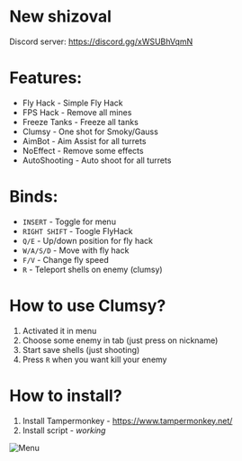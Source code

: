 # New shizoval
Discord server: https://discord.gg/xWSUBhVqmN

# Features:
 * Fly Hack - Simple Fly Hack
 * FPS Hack - Remove all mines
 * Freeze Tanks - Freeze all tanks
 * Clumsy - One shot for Smoky/Gauss
 * AimBot  - Aim Assist for all turrets
 * NoEffect - Remove some effects
 * AutoShooting - Auto shoot for all turrets

# Binds:
 * `INSERT` - Toggle for menu 
 * `RIGHT SHIFT` - Toogle FlyHack
 * `Q/E` - Up/down position for fly hack
 * `W/A/S/D` - Move with fly hack
 * `F/V` - Change fly speed
 * `R`   - Teleport shells on enemy (clumsy)

# How to use Clumsy?
 1. Activated it in menu
 2. Choose some enemy in tab (just press on nickname)
 3. Start save shells (just shooting)
 4. Press `R` when you want kill your enemy

# How to install?
 1. Install Tampermonkey - https://www.tampermonkey.net/
 2. Install script - *working*


![Menu]([http://url/to/img.png](https://sun9-75.userapi.com/impg/ff1TfjW47taysjmypxGkrBuBJAT6M3_npH6nwg/A1T2Vkvmae4.jpg?size=1545x970&quality=96&sign=a2a5a8b60bf188000973fbdea9ec8adc&type=album)https://sun9-75.userapi.com/impg/ff1TfjW47taysjmypxGkrBuBJAT6M3_npH6nwg/A1T2Vkvmae4.jpg?size=1545x970&quality=96&sign=a2a5a8b60bf188000973fbdea9ec8adc&type=album)



